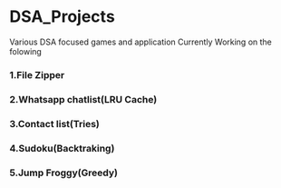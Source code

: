 # DSA_Projects
Various DSA focused games and application
Currently Working on the folowing 
### 1.File Zipper
### 2.Whatsapp chatlist(LRU Cache)
### 3.Contact list(Tries)
### 4.Sudoku(Backtraking)
### 5.Jump Froggy(Greedy)
